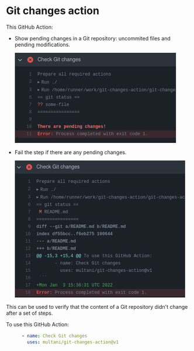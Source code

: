 # Git changes action

This GitHub Action:

* Show pending changes in a Git repository: uncommited files and pending
  modifications.

  ![untracked files](/doc/status.png)

* Fail the step if there are any pending changes.

  ![modified files](/doc/diff.png)

This can be used to verify that the content of a Git repository didn't change
after a set of steps.

To use this GitHub Action:

```yaml
      - name: Check Git changes
        uses: multani/git-changes-action@v1
```
